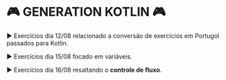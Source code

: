 # 🎮 GENERATION KOTLIN 🎮

▶ Exercícios dia 12/08 relacionado a conversão de exercícios em Portugol passados para Kotlin. 

▶ Exercícios dia 15/08 focado em variáveis. 

▶ Exercícios dia 16/08 resaltando o **controle de fluxo**. 
